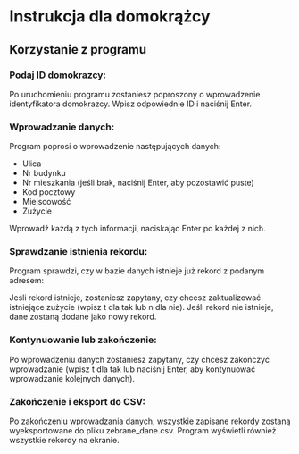 # Instrukcja dla domokrążcy

## Korzystanie z programu
### Podaj ID domokrazcy:
Po uruchomieniu programu zostaniesz poproszony o wprowadzenie identyfikatora domokrazcy. Wpisz odpowiednie ID i naciśnij Enter.

### Wprowadzanie danych:
Program poprosi o wprowadzenie następujących danych:
- Ulica
- Nr budynku
- Nr mieszkania (jeśli brak, naciśnij Enter, aby pozostawić puste)
- Kod pocztowy
- Miejscowość
- Zużycie

Wprowadź każdą z tych informacji, naciskając Enter po każdej z nich.

### Sprawdzanie istnienia rekordu:
Program sprawdzi, czy w bazie danych istnieje już rekord z podanym adresem:

Jeśli rekord istnieje, zostaniesz zapytany, czy chcesz zaktualizować istniejące zużycie (wpisz t dla tak lub n dla nie).
Jeśli rekord nie istnieje, dane zostaną dodane jako nowy rekord.
### Kontynuowanie lub zakończenie:
Po wprowadzeniu danych zostaniesz zapytany, czy chcesz zakończyć wprowadzanie (wpisz t dla tak lub naciśnij Enter, aby kontynuować wprowadzanie kolejnych danych).

### Zakończenie i eksport do CSV:
Po zakończeniu wprowadzania danych, wszystkie zapisane rekordy zostaną wyeksportowane do pliku zebrane_dane.csv. Program wyświetli również wszystkie rekordy na ekranie.
